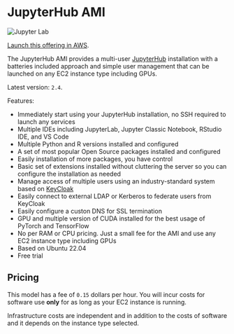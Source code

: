 # JupyterHub AMI

![Jupyter Lab](/assets/images/ami/jupyterhub/jupyter-lab.jpg)

[Launch this offering in AWS](https://aws.amazon.com/marketplace/pp/Daniel-Rodriguez-JupyterHub-multi-user-single-node/B07YSYZ2P6).

The JupyterHub AMI provides a multi-user [JupyterHub](https://jupyterhub.readthedocs.io/en/stable/)
installation with a batteries included approach and simple user management
that can be launched on any EC2 instance type including GPUs.

Latest version: `2.4`.

Features:

- Immediately start using your JupyterHub installation, no SSH required to launch any services
- Multiple IDEs including JupyterLab, Jupyter Classic Notebook, RStudio IDE, and VS Code
- Multiple Python and R versions installed and configured
- A set of most popular Open Source packages installed and configured
- Easily installation of more packages, you have control
- Basic set of extensions installed without cluttering the server so you can configure the installation as needed
- Manage access of multiple users using an industry-standard system based on [KeyCloak](https://www.keycloak.org)
- Easily connect to external LDAP or Kerberos to federate users from KeyCloak
- Easily configure a custon DNS for SSL termination
- GPU and multiple version of CUDA installed for the best usage of PyTorch and TensorFlow
- No per RAM or CPU pricing. Just a small fee for the AMI and use any EC2 instance type including GPUs
- Based on Ubuntu 22.04
- Free trial

## Pricing

This model has a fee of `0.15` dollars per hour.
You will incur costs for software use **only** for as long as your EC2 instance is running.

Infrastructure costs are independent and in addition to the costs of software
and it depends on the instance type selected.
